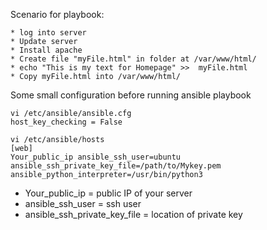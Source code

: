 Scenario for playbook:

    * log into server
    * Update server
    * Install apache
    * Create file "myFile.html" in folder at /var/www/html/
    * echo "This is my text for Homepage" >>  myFile.html
    * Copy myFile.html into /var/www/html/

Some small configuration before running ansible playbook

    vi /etc/ansible/ansible.cfg
    host_key_checking = False

    vi /etc/ansible/hosts
    [web]
    Your_public_ip ansible_ssh_user=ubuntu ansible_ssh_private_key_file=/path/to/Mykey.pem ansible_python_interpreter=/usr/bin/python3

* Your_public_ip = public IP of your server 
* ansible_ssh_user = ssh user 
* ansible_ssh_private_key_file = location of private key 
